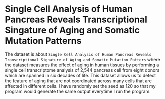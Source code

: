 # Single Cell Analysis of Human Pancreas Reveals Transcriptional Singature of Aging and Somatic Mutation Patterns


The dataset is about ```Single Cell Analysis of Human Pancreas Reveals Transcriptional Signature of Aging and Somatic Mutation Patters``` where the dataset measures the effect of aging in human tissues by performing a single cell transcriptome analysis of 2,544 pancreas cell from eight donors which are spanned in six decades of life. This dataset allows us to detect the feature of aging that are not coordinated across many cells that are affected in different cells. I have randomly set the seed as 120 so that my program would generate the same output everytime I run the program.


